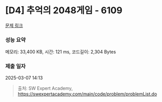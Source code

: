 # [D4] 추억의 2048게임 - 6109 

[문제 링크](https://swexpertacademy.com/main/code/problem/problemDetail.do?contestProbId=AWbrg9uabZsDFAWQ) 

### 성능 요약

메모리: 33,400 KB, 시간: 121 ms, 코드길이: 2,304 Bytes

### 제출 일자

2025-03-07 14:13



> 출처: SW Expert Academy, https://swexpertacademy.com/main/code/problem/problemList.do